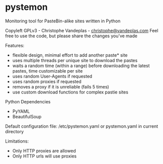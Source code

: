 pystemon
========

Monitoring tool for PasteBin-alike sites written in Python

Copyleft GPLv3 - Christophe Vandeplas - christophe@vandeplas.com
Feel free to use the code, but please share the changes you've made

Features:
- flexible design, minimal effort to add another paste* site
- uses multiple threads per unique site to download the pastes
- waits a random time (within a range) before downloading the latest pastes, time customizable per site
- uses random User-Agents if requested
- uses random proxies if requested
- removes a proxy if it is unreliable (fails 5 times)
- use custom download functions for complex pastie sites

Python Dependencies
- PyYAML
- BeautifulSoup

Default configuration file: /etc/pystemon.yaml or pystemon.yaml in current directory

Limitations:
- Only HTTP proxies are allowed
- Only HTTP urls will use proxies